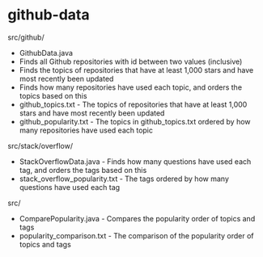 # github-data

src/github/

* GithubData.java
 * Finds all Github repositories with id between two values (inclusive)
 * Finds the topics of repositories that have at least 1,000 stars and have most recently been updated
 * Finds how many repositories have used each topic, and orders the topics based on this
* github\_topics.txt - The topics of repositories that have at least 1,000 stars and have most recently been updated
* github\_popularity.txt - The topics in github\_topics.txt ordered by how many repositories have used each topic

src/stack/overflow/

* StackOverflowData.java - Finds how many questions have used each tag, and orders the tags based on this
* stack\_overflow\_popularity.txt - The tags ordered by how many questions have used each tag

src/

* ComparePopularity.java - Compares the popularity order of topics and tags
* popularity\_comparison.txt - The comparison of the popularity order of topics and tags